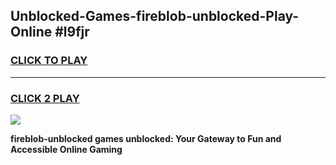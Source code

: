 
## Unblocked-Games-fireblob-unblocked-Play-Online #l9fjr
<h3>
<a href="https://news.freeplayer.one?title=fireblob-unblocked&ref=3">CLICK TO PLAY</a></h3>
<hr>

<h3>
<a href="https://news.freeplayer.one?title=fireblob-unblocked&ref=3">CLICK 2 PLAY</a>
  
</h3>

<a href="https://news.freeplayer.one?title=fireblob-unblocked&ref=3"><img src="https://clearcache.store/games.png"></a>


**fireblob-unblocked games unblocked: Your Gateway to Fun and Accessible Online Gaming**
